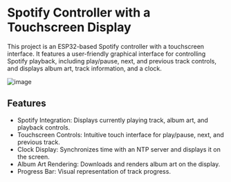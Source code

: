 # Spotify Controller with a Touchscreen Display

This project is an ESP32-based Spotify controller with a touchscreen interface. It features a user-friendly graphical interface for controlling Spotify playback, including play/pause, next, and previous track controls, and displays album art, track information, and a clock.

![image](https://github.com/user-attachments/assets/ea32eac9-0d71-44bd-bd32-d76c12bd15a0)


## Features
- Spotify Integration: Displays currently playing track, album art, and playback controls.
- Touchscreen Controls: Intuitive touch interface for play/pause, next, and previous track.
- Clock Display: Synchronizes time with an NTP server and displays it on the screen.
- Album Art Rendering: Downloads and renders album art on the display.
- Progress Bar: Visual representation of track progress.
